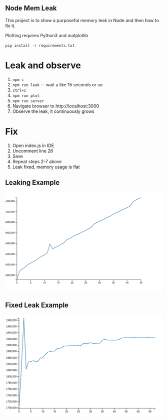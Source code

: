 ## Node Mem Leak

This project is to show a purposeful memory leak in Node and then how to fix it.

Plotting requires Python3 and matplotlib

`pip install -r requirements.txt`

# Leak and observe

1. `npm i`
2. `npm run leak` -- wait a like 15 seconds or so
3. `ctrl+c`
4. `npm run plot`
5. `npm run server`
6. Navigate browser to http://localhost:3000
7. Observe the leak, it continuously grows

# Fix

1. Open index.js in IDE
2. Uncomment line 28
3. Save
4. Repeat steps 2-7 above
5. Leak fixed, memory usage is flat

## Leaking Example

![Memory Leak](public/leak.PNG "Memory Leak")

## Fixed Leak Example

![Fixed Memory Leak](public/leak-fixed.PNG "Fixed Memory Leak")
